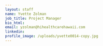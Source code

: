 ```yaml
---
layout: staff
name: Yvette Zolman
job_title: Project Manager
bio_html:
email: yzolman@hihealthcarehawaii.com
linkedin:
profile_image: /uploads/yvette0014-copy.jpg
---
```



